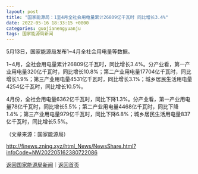 ```yaml
---
layout: post
title: "国家能源局：1至4月全社会用电量累计26809亿千瓦时 同比增长3.4%"
date: 2022-05-16 18:33:15 +0800
categories: guojianengyuanju
tags: 国家能源局新闻
---
```

<p>5月13日，国家能源局发布1~4月全社会用电量等数据。</p><p>1~4月，全社会用电量累计26809亿千瓦时，同比增长3.4%。分产业看，第一产业用电量320亿千瓦时，同比增长10.8%；第二产业用电量17704亿千瓦时，同比增长1.9%；第三产业用电量4531亿千瓦时，同比增长3.1%；城乡居民生活用电量4254亿千瓦时，同比增长10.5%。</p><p>4月份，全社会用电量6362亿千瓦时，同比下降1.3%。分产业看，第一产业用电量78亿千瓦时，同比增长5.5%；第二产业用电量4468亿千瓦时，同比下降1.4%；第三产业用电量979亿千瓦时，同比下降6.8%；城乡居民生活用电量837亿千瓦时，同比增长5.5%。</p><p class="em_media">（文章来源：国家能源局）</p>

<http://finews.zning.xyz/html_News/NewsShare.html?infoCode=NW202205162380722086>

[返回国家能源局新闻](//finews.withounder.com/category/guojianengyuanju.html)｜[返回首页](//finews.withounder.com/)
